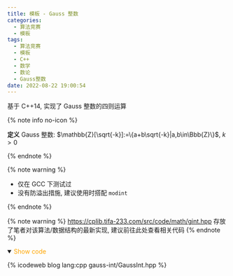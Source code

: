 ```yaml
---
title: 模板 - Gauss 整数
categories:
  - 算法竞赛
  - 模板
tags:
  - 算法竞赛
  - 模板
  - C++
  - 数学
  - 数论
  - Gauss整数
date: 2022-08-22 19:00:54
---
```


基于 C++14, 实现了 Gauss 整数的四则运算

{% note info no-icon %}

**<a id="def">定义</a>** Gauss 整数: $\mathbb{Z}[\sqrt{-k}]:=\{a+b\sqrt{-k}|a,b\in\Bbb{Z}\}$, $k>0$

{% endnote %}

{% note warning %}

- 仅在 GCC 下测试过
- 没有防溢出措施, 建议使用时搭配 `modint`

{% endnote %}

{% note warning %}
<https://cplib.tifa-233.com/src/code/math/gint.hpp> 存放了笔者对该算法/数据结构的最新实现, 建议前往此处查看相关代码
{% endnote %}

<!-- more -->

<details open>
<summary><font color='orange'>Show code</font></summary>

{% icodeweb blog lang:cpp gauss-int/GaussInt.hpp %}

</details>
